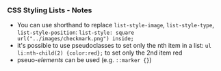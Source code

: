 ### CSS Styling Lists - Notes
- You can use shorthand to replace `list-style-image`, `list-style-type`, `list-style-position`: `list-style: square url("../images/checkmark.png") inside;`
- it's possible to use pseudoclasses to set only the nth item in a list: `ul li:nth-child(2) {color:red};` to set only the 2nd item red
- pseuo-*elements* can be used (e.g. `::marker {}`)